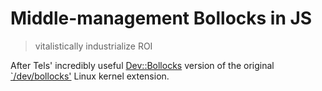 # Middle-management Bollocks in JS

> vitalistically industrialize ROI

After Tels' incredibly useful [Dev::Bollocks](https://metacpan.org/pod/Dev::Bollocks)
version of the original [`/dev/bollocks'](http://www.fatsquirrel.org/veghead/software/bollocks/) 
Linux kernel extension.
